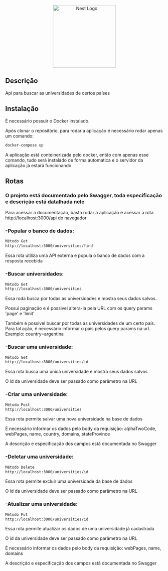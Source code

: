 <p align="center">
  <a href="http://nestjs.com/" target="blank"><img src="https://nestjs.com/img/logo-small.svg" width="200" alt="Nest Logo" /></a>
</p>



## Descrição
Api para buscar as universidades de certos países



## Instalação

É necessário possuir o Docker instalado.

Após clonar o repositório, para rodar a aplicação é necessário rodar apenas um comando:
```bash 
docker-compose up 
```

A aplicação está conteinerizada pelo docker, então com apenas esse comando, tudo será instalado de forma automatica e o servidor da aplicação já estará funcionando


## Rotas
### O projeto está documentado pelo Swagger, toda especificação e descrição está datalhada nele

Para acessar a documentação, basta rodar a aplicação e acessar a rota http://localhost:3000/api do navegador


### -Popular o banco de dados:
```bash
Método Get
http://localhost:3000/universities/find
```
Essa rota utiliza uma API externa e popula o banco de dados com a resposta recebida


### -Buscar universidades:
```bash
Método Get
http://localhost:3000/universities
```
Essa roda busca por todas as universidades e mostra seus dados salvos.

Possui paginação e é possivel altera-la pela URL com os query params 'page' e 'limit'

Também é possivel buscar por todas as universidades de um certo país. Para tal ação, é necessário informar o país pelos query params na url. Exemplo: country=argentina

### -Buscar uma universidade:
```bash
Método Get
http://localhost:3000/universities/id
```
Essa rota busca uma unica universidade e mostra seus dados salvos

O id da universidade deve ser passado como parâmetro na URL


### -Criar uma universidade:
```bash
Método Post
http://localhost:3000/universities
```
Essa rota permite salvar uma nova universidade na base de dados

É necessário informar os dados pelo body da requisição: alphaTwoCode, webPages, name, country, domains, stateProvince

A descrição e especificação dos campos está documentada no Swagger


### -Deletar uma universidade:
```bash
Método Delete
http://localhost:3000/universities/id
```
Essa rota permite excluir uma universidade da base de dados

O id da universidade deve ser passado como parâmetro na URL


### -Atualizar uma universidade:
```bash
Método Put
http://localhost:3000/universities/id
```
Essa rota permite atualizar os dados de uma universidade já cadastrada

O id da universidade deve ser passado como parâmetro na URL

É necessário informar os dados pelo body da requisição: webPages, name, domains

A descrição e especificação dos campos está documentada no Swagger


